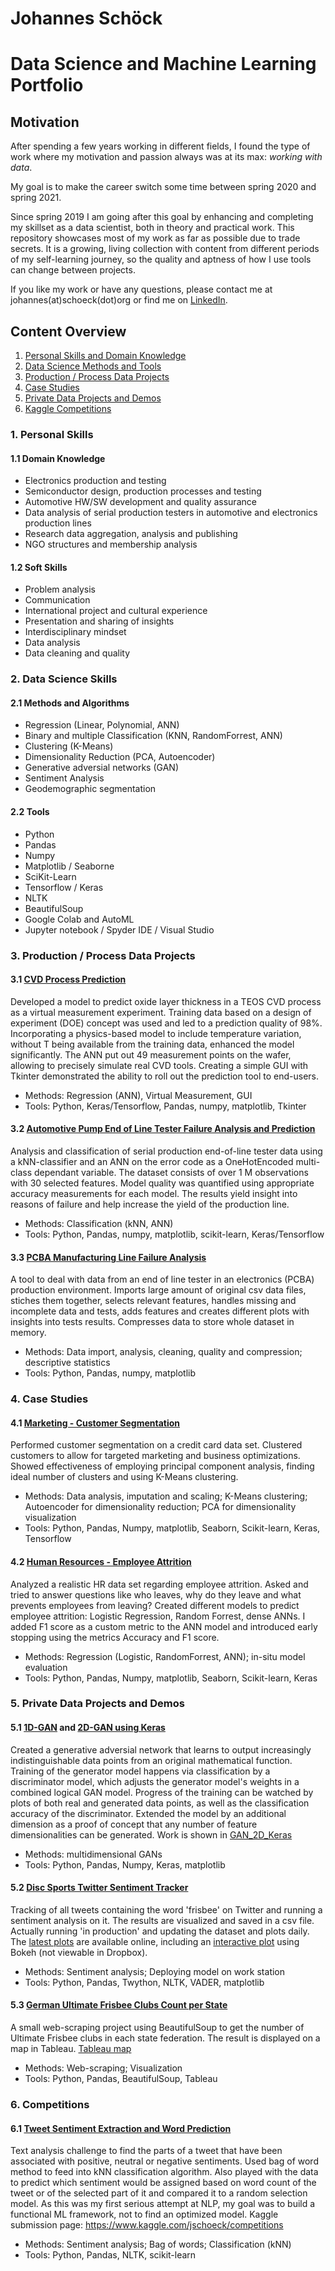 # Johannes Schöck
# Data Science and Machine Learning Portfolio

## Motivation
After spending a few years working in different fields, I found the type of work where my motivation and passion always was at its max: *working with data*.

My goal is to make the career switch some time between spring 2020 and spring 2021.

Since spring 2019 I am going after this goal by enhancing and completing my skillset as a data scientist, both in theory and practical work. This repository showcases most of my work as far as possible due to trade secrets. It is a growing, living collection with content from different periods of my self-learning journey, so the quality and aptness of how I use tools can change between projects.

If you like my work or have any questions, please contact me at johannes(at)schoeck(dot)org or find me on [LinkedIn](https://www.linkedin.com/in/johannes-sch%C3%B6ck-a87547195/).

## Content Overview
1. [Personal Skills and Domain Knowledge](#1-personal-skills)
2. [Data Science Methods and Tools](#2-data-science-skills)
3. [Production / Process Data Projects](#3-work-data-projects)
4. [Case Studies](#4-case-studies)
5. [Private Data Projects and Demos](#5-private-data-projects-and-demos)
6. [Kaggle Competitions](#6-competitions)

### 1. Personal Skills
#### 1.1 Domain Knowledge
- Electronics production and testing
- Semiconductor design, production processes and testing
- Automotive HW/SW development and quality assurance
- Data analysis of serial production testers in automotive and electronics production lines
- Research data aggregation, analysis and publishing
- NGO structures and membership analysis

#### 1.2 Soft Skills
- Problem analysis
- Communication
- International project and cultural experience
- Presentation and sharing of insights
- Interdisciplinary mindset
- Data analysis
- Data cleaning and quality

### 2. Data Science Skills
#### 2.1 Methods and Algorithms
- Regression (Linear, Polynomial, ANN)
- Binary and multiple Classification (KNN, RandomForrest, ANN)
- Clustering (K-Means)
- Dimensionality Reduction (PCA, Autoencoder)
- Generative adversial networks (GAN)
- Sentiment Analysis
- Geodemographic segmentation

#### 2.2 Tools
- Python
- Pandas
- Numpy
- Matplotlib / Seaborne
- SciKit-Learn
- Tensorflow / Keras
- NLTK
- BeautifulSoup
- Google Colab and AutoML
- Jupyter notebook / Spyder IDE / Visual Studio

### 3. Production / Process Data Projects
#### 3.1 [CVD Process Prediction](https://github.com/JSchoeck/portfolio/blob/master/CVD_prediction/CVD_model_thickness.ipynb)
Developed a model to predict oxide layer thickness in a TEOS CVD process as a virtual measurement experiment. Training data based on a design of experiment (DOE) concept was used and led to a prediction quality of 98%. Incorporating a physics-based model to include temperature variation, without T being available from the training data, enhanced the model significantly. The ANN put out 49 measurement points on the wafer, allowing to precisely simulate real CVD tools.
Creating a simple GUI with Tkinter demonstrated the ability to roll out the prediction tool to end-users.
- Methods: Regression (ANN), Virtual Measurement, GUI
- Tools: Python, Keras/Tensorflow, Pandas, numpy, matplotlib, Tkinter

#### 3.2 [Automotive Pump End of Line Tester Failure Analysis and Prediction](https://github.com/JSchoeck/portfolio/tree/master/EOL_BMG)
Analysis and classification of serial production end-of-line tester data using a kNN-classifier and an ANN on the error code as a OneHotEncoded multi-class dependant variable. The dataset consists of over 1 M observations with 30 selected features. Model quality was quantified using appropriate accuracy measurements for each model.
The results yield insight into reasons of failure and help increase the yield of the production line.
- Methods: Classification (kNN, ANN)
- Tools: Python, Pandas, numpy, matplotlib, scikit-learn, Keras/Tensorflow

#### 3.3 [PCBA Manufacturing Line Failure Analysis](https://github.com/JSchoeck/portfolio/tree/master/SPEA_csv_import)
A tool to deal with data from an end of line tester in an electronics (PCBA) production environment. Imports large amount of original csv data files, stiches them together, selects relevant features, handles missing and incomplete data and tests, adds features and creates different plots with insights into tests results. Compresses data to store whole dataset in memory.
- Methods: Data import, analysis, cleaning, quality and compression; descriptive statistics
- Tools: Python, Pandas, numpy, matplotlib

### 4. Case Studies
#### 4.1 [Marketing - Customer Segmentation](https://github.com/JSchoeck/portfolio/blob/master/Demos/Case%20Study%20Marketing/Case%20Study%20Marketing.ipynb)
Performed customer segmentation on a credit card data set. Clustered customers to allow for targeted marketing and business optimizations. Showed effectiveness of employing principal component analysis, finding ideal number of clusters and using K-Means clustering.
- Methods: Data analysis, imputation and scaling; K-Means clustering; Autoencoder for dimensionality reduction; PCA for dimensionality visualization
- Tools: Python, Pandas, Numpy, matplotlib, Seaborn, Scikit-learn, Keras, Tensorflow

#### 4.2 [Human Resources - Employee Attrition](https://github.com/JSchoeck/portfolio/blob/master/Demos/Case%20Study%20Human%20Resources/Case%20Study%20Human%20Resources.ipynb)
Analyzed a realistic HR data set regarding employee attrition. Asked and tried to answer questions like who leaves, why do they leave and what prevents employees from leaving? Created different models to predict employee attrition: Logistic Regression, Random Forrest, dense ANNs. I added F1 score as a custom metric to the ANN model and introduced early stopping using the metrics Accuracy and F1 score.
- Methods: Regression (Logistic, RandomForrest, ANN); in-situ model evaluation
- Tools: Python, Pandas, Numpy, matplotlib, Seaborn, Scikit-learn, Keras

### 5. Private Data Projects and Demos
#### 5.1 [1D-GAN](https://github.com/JSchoeck/portfolio/blob/master/Demos/GAN_1D_2D/GAN_1D_Keras.ipynb) and [2D-GAN using Keras](https://github.com/JSchoeck/portfolio/blob/master/Demos/GAN_1D_2D/GAN_2D_Keras.ipynb)
Created a generative adversial network that learns to output increasingly indistinguishable data points from an original mathematical function. Training of the generator model happens via classification by a discriminator model, which adjusts the generator model's weights in a combined logical GAN model. Progress of the training can be watched by plots of both real and generated data points, as well as the classification accuracy of the discriminator.
Extended the model by an additional dimension as a proof of concept that any number of feature dimensionalities can be generated. Work is shown in [GAN_2D_Keras](https://github.com/JSchoeck/portfolio/blob/master/Demos/GAN_1D_2D/GAN_2D_Keras.ipynb)
- Methods: multidimensional GANs
- Tools: Python, Pandas, Numpy, Keras, matplotlib

#### 5.2 [Disc Sports Twitter Sentiment Tracker](https://github.com/JSchoeck/portfolio/tree/master/DiscSports/Disc_Sports_Twitter_Sentiment_Tracker)
Tracking of all tweets containing the word 'frisbee' on Twitter and running a sentiment analysis on it. The results are visualized and saved in a csv file. Actually running 'in production' and updating the dataset and plots daily. The [latest plots](https://www.dropbox.com/sh/dmhv503ni3q0sb0/AABsV2t47-KIwS74RsZ3HRLOa?dl=0) are available online, including an [interactive plot](https://www.dropbox.com/s/m0scddrx0aaxk41/Daily_number_of_%27frisbee%27_tweets_per_sentiment_line_latest.html?dl=0) using Bokeh (not viewable in Dropbox).
- Methods: Sentiment analysis; Deploying model on work station
- Tools: Python, Pandas, Twython, NLTK, VADER, matplotlib

#### 5.3 [German Ultimate Frisbee Clubs Count per State](https://github.com/JSchoeck/portfolio/blob/master/DiscSports/German%20Ultimate%20Frisbee%20Clubs%20Count%20per%20State.ipynb)
A small web-scraping project using BeautifulSoup to get the number of Ultimate Frisbee clubs in each state federation. The result is displayed on a map in Tableau.
[Tableau map](https://public.tableau.com/profile/johannes.sch.ck#!/vizhome/DFV_Vereine_nach_Bundesland/Dashboard1)
- Methods: Web-scraping; Visualization
- Tools: Python, Pandas, BeautifulSoup, Tableau

### 6. Competitions
#### 6.1 [Tweet Sentiment Extraction and Word Prediction](https://github.com/JSchoeck/portfolio/tree/master/Kaggle/Tweet%20Sentiment%20Extraction)
Text analysis challenge to find the parts of a tweet that have been associated with positive, neutral or negative sentiments. Used bag of word method to feed into kNN classification algorithm. Also played with the data to predict which sentiment would be assigned based on word count of the tweet or of the selected part of it and compared it to a random selection model. As this was my first serious attempt at NLP, my goal was to build a functional ML framework, not to find an optimized model.
Kaggle submission page: https://www.kaggle.com/jschoeck/competitions
- Methods: Sentiment analysis; Bag of words; Classification (kNN)
- Tools: Python, Pandas, NLTK, scikit-learn
